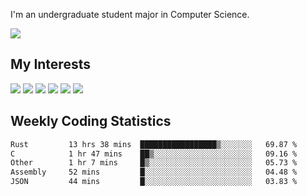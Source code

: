 I'm an undergraduate student major in Computer Science.

![](https://github-readme-stats.vercel.app/api?username=littzhch&theme=radical)

## My Interests

![](https://img.shields.io/badge/Python-3776AB?style=flat&labelColor=FFD43B&logoColor=3776AB&logo=python)
![](https://img.shields.io/badge/C-00599C?style=flat&labelColor=01427d&logoColor=6295cb&logo=c)
![](https://img.shields.io/badge/Rust-ffffff?style=flat&labelColor=ffffff&logoColor=000000&logo=rust)
![](https://img.shields.io/badge/LaTeX-008080?style=flat&labelColor=eeece5&logoColor=008080&logo=latex)
![](https://img.shields.io/badge/OpenGL-5487b2?style=flat&labelColor=ffffff&logoColor=5487b2&logo=opengl)
![](https://img.shields.io/badge/archlinux-1793d1?style=flat&labelColor=333333&logoColor=1793d1&logo=archlinux)

## Weekly Coding Statistics
<!--START_SECTION:waka-->

```txt
Rust         13 hrs 38 mins  █████████████████▒░░░░░░░   69.87 %
C            1 hr 47 mins    ██▒░░░░░░░░░░░░░░░░░░░░░░   09.16 %
Other        1 hr 7 mins     █▒░░░░░░░░░░░░░░░░░░░░░░░   05.73 %
Assembly     52 mins         █░░░░░░░░░░░░░░░░░░░░░░░░   04.48 %
JSON         44 mins         █░░░░░░░░░░░░░░░░░░░░░░░░   03.83 %
```

<!--END_SECTION:waka-->
